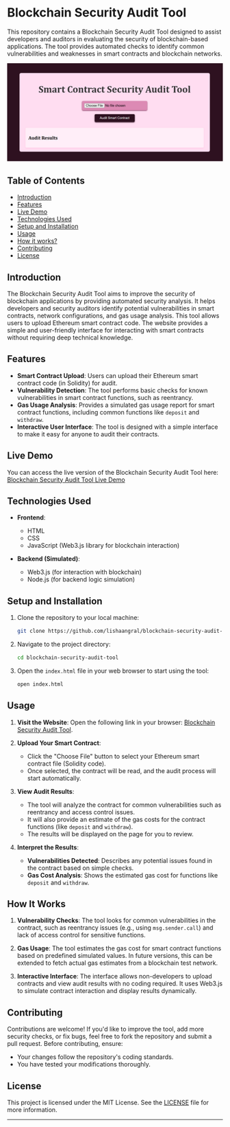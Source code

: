 # Blockchain Security Audit Tool

This repository contains a Blockchain Security Audit Tool designed to assist developers and auditors in evaluating the security of blockchain-based applications. The tool provides automated checks to identify common vulnerabilities and weaknesses in smart contracts and blockchain networks.

![Blockchain Security Audit Tool](./blockchain-security-audit-tool.png)

## Table of Contents
- [Introduction](#introduction)
- [Features](#features)
- [Live Demo](#live-demo)
- [Technologies Used](#technologies-used)
- [Setup and Installation](#setup-and-installation)
- [Usage](#usage)
- [How it works?](#how-it-works)
- [Contributing](#contributing)
- [License](#license)

## Introduction
The Blockchain Security Audit Tool aims to improve the security of blockchain applications by providing automated security analysis. It helps developers and security auditors identify potential vulnerabilities in smart contracts, network configurations,  and gas usage analysis. This tool allows users to upload Ethereum smart contract code. The website provides a simple and user-friendly interface for interacting with smart contracts without requiring deep technical knowledge.


## Features

- **Smart Contract Upload**: Users can upload their Ethereum smart contract code (in Solidity) for audit.
- **Vulnerability Detection**: The tool performs basic checks for known vulnerabilities in smart contract functions, such as reentrancy.
- **Gas Usage Analysis**: Provides a simulated gas usage report for smart contract functions, including common functions like `deposit` and `withdraw`.
- **Interactive User Interface**: The tool is designed with a simple interface to make it easy for anyone to audit their contracts.

## Live Demo
You can access the live version of the Blockchain Security Audit Tool here:  
[Blockchain Security Audit Tool Live Demo](https://lishaangral.github.io/blockchain-security-audit-tool/)

## Technologies Used

- **Frontend**: 
  - HTML
  - CSS
  - JavaScript (Web3.js library for blockchain interaction)

- **Backend (Simulated)**:
  - Web3.js (for interaction with blockchain)
  - Node.js (for backend logic simulation)

## Setup and Installation
1. Clone the repository to your local machine:
    ```bash
    git clone https://github.com/lishaangral/blockchain-security-audit-tool.git
    ```
2. Navigate to the project directory:
    ```bash
    cd blockchain-security-audit-tool
    ```
3. Open the `index.html` file in your web browser to start using the tool:
    ```bash
    open index.html
    ```

## Usage

1. **Visit the Website**: Open the following link in your browser: [Blockchain Security Audit Tool](https://lishaangral.github.io/blockchain-security-audit-tool/).
   
2. **Upload Your Smart Contract**:
   - Click the "Choose File" button to select your Ethereum smart contract file (Solidity code).
   - Once selected, the contract will be read, and the audit process will start automatically.
   
3. **View Audit Results**:
   - The tool will analyze the contract for common vulnerabilities such as reentrancy and access control issues.
   - It will also provide an estimate of the gas costs for the contract functions (like `deposit` and `withdraw`).
   - The results will be displayed on the page for you to review.

4. **Interpret the Results**:
   - **Vulnerabilities Detected**: Describes any potential issues found in the contract based on simple checks.
   - **Gas Cost Analysis**: Shows the estimated gas cost for functions like `deposit` and `withdraw`.

## How It Works

1. **Vulnerability Checks**: 
   The tool looks for common vulnerabilities in the contract, such as reentrancy issues (e.g., using `msg.sender.call`) and lack of access control for sensitive functions.

2. **Gas Usage**: 
   The tool estimates the gas cost for smart contract functions based on predefined simulated values. In future versions, this can be extended to fetch actual gas estimates from a blockchain test network.

3. **Interactive Interface**:
   The interface allows non-developers to upload contracts and view audit results with no coding required. It uses Web3.js to simulate contract interaction and display results dynamically.

## Contributing
Contributions are welcome! If you'd like to improve the tool, add more security checks, or fix bugs, feel free to fork the repository and submit a pull request. Before contributing, ensure:
- Your changes follow the repository's coding standards.
- You have tested your modifications thoroughly.

## License
This project is licensed under the MIT License. See the [LICENSE](LICENSE) file for more information.

---

